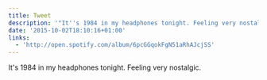 ```yaml
---
title: Tweet
description: '"It''s 1984 in my headphones tonight. Feeling very nostalgic. "'
date: '2015-10-02T18:10:16+01:00'
links:
  - 'http://open.spotify.com/album/6pcGGqokFgN51aRhAJcjSS'
---
```

It's 1984 in my headphones tonight. Feeling very nostalgic. 

